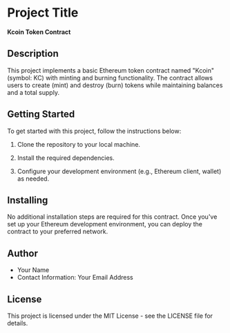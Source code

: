 
# Project Title

**Kcoin Token Contract**

## Description

This project implements a basic Ethereum token contract named "Kcoin" (symbol: KC) with minting and burning functionality. The contract allows users to create (mint) and destroy (burn) tokens while maintaining balances and a total supply.

## Getting Started

To get started with this project, follow the instructions below:

1. Clone the repository to your local machine.

2. Install the required dependencies.

3. Configure your development environment (e.g., Ethereum client, wallet) as needed.

## Installing

No additional installation steps are required for this contract. Once you've set up your Ethereum development environment, you can deploy the contract to your preferred network.

## Author

- Your Name
- Contact Information: Your Email Address

## License

This project is licensed under the MIT License - see the LICENSE file for details.
